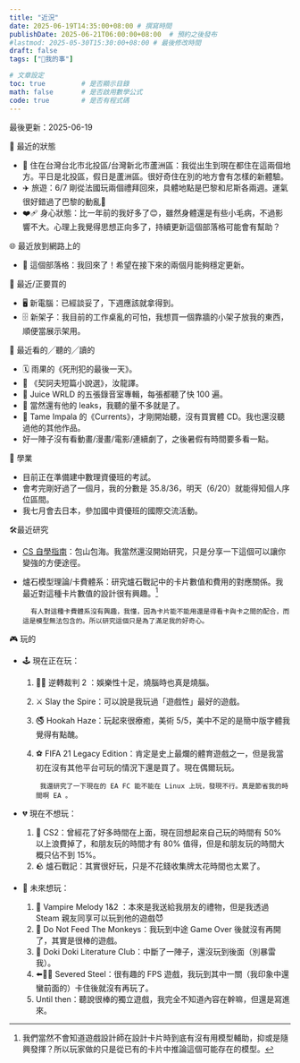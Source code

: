 ```yaml
---
title: "近況"
date: 2025-06-19T14:35:00+08:00 # 撰寫時間
publishDate: 2025-06-21T06:00:00+08:00  # 預約之後發布
#lastmod: 2025-05-30T15:30:00+08:00 # 最後修改時間
draft: false
tags: ["🐧我的事"]

# 文章設定
toc: true         # 是否顯示目錄
math: false       # 是否啟用數學公式
code: true        # 是否有程式碼
---
```

最後更新：2025-06-19

🏡 最近的狀態

* 📍 住在台灣台北市北投區/台灣新北市蘆洲區：我從出生到現在都住在這兩個地方。平日是北投區，假日是蘆洲區。很好奇住在別的地方會有怎樣的新體驗。
* ✈️ 旅遊：6/7 剛從法國玩兩個禮拜回來，具體地點是巴黎和尼斯各兩週。運氣很好錯過了巴黎的動亂🤧
* ❤️‍🩹 身心狀態：比一年前的我好多了😊，雖然身體還是有些小毛病，不過影響不大。心理上我覺得思想正向多了，持續更新這個部落格可能會有幫助？

🌐 最近放到網路上的

* 📝 這個部落格：我回來了！希望在接下來的兩個月能夠穩定更新。

💸 最近/正要買的

* 🖥️ 新電腦：已經談妥了，下週應該就拿得到。
* 🗄️ 新架子：我目前的工作桌亂的可怕，我想買一個靠牆的小架子放我的東西，順便當展示架用。

👀 最近看的╱聽的╱讀的

* 🗓️ 雨果的《死刑犯的最後一天》。
* 📖 《契訶夫短篇小說選》，汝龍譯。
* 🧃 Juice WRLD 的五張錄音室專輯，每張都聽了快 100 遍。
* 🧃 當然還有他的 leaks，我聽的量不多就是了。
* 🐐 Tame Impala 的《Currents》，才剛開始聽，沒有買實體 CD。我也還沒聽過他的其他作品。
*  好一陣子沒有看動畫/漫畫/電影/連續劇了，之後暑假有時間要多看一點。

📑 學業

* 目前正在準備建中數理資優班的考試。
* 會考完剛好過了一個月，我的分數是 35.8/36，明天（6/20）就能得知個人序位區間。
* 我七月會去日本，參加國中資優班的國際交流活動。

🛠️最近研究

* [CS 自學指南](https://csdiy.wiki/)：包山包海。我當然還沒開始研究，只是分享一下這個可以讓你變強的方便途徑。
* 爐石模型理論/卡費體系：研究爐石戰記中的卡片數值和費用的對應關係。我最近對這種卡片數值的設計很有興趣。[^1]

    	有人對這種卡費體系沒有興趣，我懂，因為卡片能不能用還是得看卡與卡之間的配合，而這是模型無法包含的。所以研究這個只是為了滿足我的好奇心。

🎮 玩的

* 🕹️ 現在正在玩：
    1. 👨‍⚖️ 逆轉裁判 2 ：娛樂性十足，燒腦時也真是燒腦。
    2. ⚔️ Slay the Spire：可以說是我玩過「遊戲性」最好的遊戲。
    3. 🚭️ Hookah Haze：玩起來很療癒，美術 5/5，美中不足的是簡中版字體我覺得有點醜。
    4. ⚽️ FIFA 21 Legacy Edition：肯定是史上最爛的體育遊戲之一，但是我當初在沒有其他平台可玩的情況下還是買了。現在偶爾玩玩。

        	我還研究了一下現在的 EA FC 能不能在 Linux 上玩，發現不行。真是節省我的時間啊 EA 。

* 💔 現在不想玩：
    1. 🔫 CS2：曾經花了好多時間在上面，現在回想起來自己玩的時間有 50% 以上浪費掉了，和朋友玩的時間才有 80% 值得，但是和朋友玩的時間大概只佔不到 15%。
    2. 🪨 爐石戰記：其實很好玩，只是不花錢收集牌太花時間也太累了。

* 💖 未來想玩：
    1. 🧛 Vampire Melody 1&2 ：本來是我送給我朋友的禮物，但是我透過 Steam 親友同享可以玩到他的遊戲😈
    2. 🙊 Do Not Feed The Monkeys：我玩到中途 Game Over 後就沒有再開了，其實是很棒的遊戲。
    3. 💓 Doki Doki Literature Club：中斷了一陣子，還沒玩到後面（別暴雷我）。
    4. ⬅️🤚🚫 Severed Steel：很有趣的 FPS 遊戲，我玩到其中一關（我印象中還蠻前面的）卡住後就沒有再玩了。
    5. Until then：聽說很棒的獨立遊戲，我完全不知道內容在幹嘛，但還是寫進來。

[^1]: 我們當然不會知道遊戲設計師在設計卡片時到底有沒有用模型輔助，抑或是隨興發揮？所以玩家做的只是從已有的卡片中推論這個可能存在的模型。


